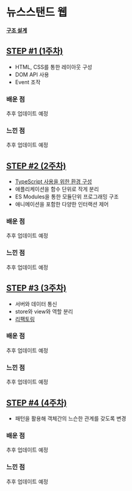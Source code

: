 # 뉴스스탠드 웹

**[구조 설계](./docs/ProgramDesign.md)**

## [STEP #1 (1주차)](./docs/STEP1.md)

- HTML, CSS를 통한 레이아웃 구성
- DOM API 사용
- Event 조작

### 배운 점

추후 업데이트 예정

### 느낀 점

추후 업데이트 예정

## [STEP #2 (2주차)](./docs/STEP2.md)

- [TypeScript 사용을 위한 환경 구성](./docs/TypeScript.md)
- 애플리케이션을 함수 단위로 작게 분리
- ES Modules을 통한 모듈단위 프로그래밍 구조
- 애니메이션을 포함한 다양한 인터랙션 제어

### 배운 점

추후 업데이트 예정

### 느낀 점

추후 업데이트 예정

## [STEP #3 (3주차)](./docs/STEP3.md)

- 서버와 데이터 통신
- store와 view와 역할 분리
- [리팩토링](./docs/Component.md)

### 배운 점

추후 업데이트 예정

### 느낀 점

추후 업데이트 예정

## [STEP #4 (4주차)](./docs/STEP4.md)

- 패턴을 활용해 객체간의 느슨한 관계를 갖도록 변경

### 배운 점

추후 업데이트 예정

### 느낀 점

추후 업데이트 예정
